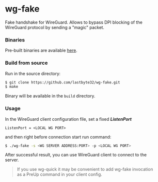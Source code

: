 # wg-fake

Fake handshake for WireGuard.
Allows to bypass DPI blocking of the WireGuard protocol by sending a "magic" packet.


### Binaries

Pre-built binaries are available [here](https://github.com/lastbyte32/wg-fake/releases/latest).

### Build from source

Run in the source directory:

```bash
$ git clone https://github.com/lastbyte32/wg-fake.git
$ make
```

Binary will be available in the `build` directory.

### Usage
In the WireGuard client configuration file, set a fixed ***ListenPort***
```
ListenPort = <LOCAL WG PORT>
```
and then right before connection start run command:

```bash
$ ./wg-fake -s <WG SERVER ADDRESS:PORT> -p <LOCAL WG PORT>
```
After successful result, you can use WireGuard client to connect to the server.
> If you use wg-quick it may be convenient to add wg-fake invocation as a PreUp command in your client config.
